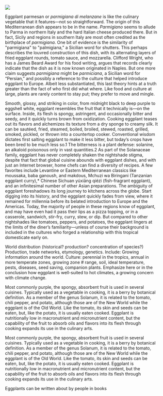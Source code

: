 <a href="https://juncture-digital.org"><img src="https://juncture-digital.org/images/ve-button.png"></a>

<param ve-config 
       title="Eggplant"
       author="Ana Carolina Carmona Ribeiro, Nathan Cornish, and Sheila Scoville"
       banner="https://upload.wikimedia.org/wikipedia/commons/5/55/Leiden_University_Library_-_Seikei_Zusetsu_vol._26%2C_page_027_-_%E6%B8%A4%E6%B5%B7%E8%8C%84%2C_%E6%B0%B4%E8%8C%84_-_Solanum_melongena_L._-_%E8%8C%84%E5%AD%90_-_idem%2C_1804.jpg" 
       layout="vertical">
 
Eggplant parmesan or _parmigiana di melanzane_ is like the culinary vegetable that it features—not so straightforward. The origin of this Mediterranean dish appears to be in the name. _Parmigiano_ seems to allude to Parma in northern Italy and the hard Italian cheese produced there. But in fact, Sicily and regions in southern Italy are most often credited as the birthplace of _parmigiana_. One bit of evidence is the similarity of "parmigiana" to "palmigiana," a Sicilian word for shutters. This perhaps describes the louvred construction of this dish, with its alternating layers of fried eggplant rounds, tomato sauce, and mozzarella. Clifford Wright, who has a James Beard Award for his food writing, argues that records clearly indicate that the dish as it is now known originated in Naples. But one more claim suggests _parmigiana_ might be _parmiciana_, a Sicilian word for “Persian,” and possibly a reference to the culture that helped introduce eggplant to Europe. Albeit less substantiated, this last theory hints at a truth greater than the fact of who first did what where. Like food and culture at large, plants are rarely content to stay put; they prefer to move and mingle.
<param ve-image 
url="https://upload.wikimedia.org/wikipedia/commons/8/8b/Melanzane_alla_Parmigiana.jpg"
       label="Melanzane alla Parmigiana" 
description="Baked aubergines with Parmesan cheese"
       credit="Flickr.com user Blue Lotus"
license="CC BY 2.0."
       source="https://www.flickr.com/photos/bluelotus/244367048">

Smooth, glossy, and striking in color, from midnight black to deep purple to eggshell white, eggplant resembles the fruit that it technically is—on the surface. Inside, its flesh is spongy, astringent, and occasionally bitter and seedy, and it quickly turns brown from oxidization. Cooking eggplant teases out its flavors and alchemizes its texture from a dry sponge to creamy silk. It can be sautéed, fried, steamed, boiled, broiled, stewed, roasted, grilled, smoked, pickled, or thrown into a countertop cooker. Conventional wisdom dictates first salting eggplant to make it less bitter, but today’s crops have been bred to be much less so.1 The bitterness is a plant defense: solanine, an alkaloid poisonous only in vast quantities.2 As part of the Solanaceae family, eggplant has never completely shaken the nightshade stigma, despite that fact that global cuisine abounds with eggplant dishes, and with just an Internet browser, home chefs can find a diversity of recipes. A few favorites include Levantine or Eastern Mediterranean classics like moussaka, baba ganoush, and makdous, Mchuzi wa Biringani (Tanzanian eggplant curry),* Chinese Sichuan yúxiāng qiézì (fish-fragrant eggplant), and an infinitesimal number of other Asian preparations. The ambiguity of eggplant foreshadows its long journey to kitchens across the globe. Start digging into its history, and the eggplant quickly fades from view, where it remained for millennia before its belated introduction to Europe and the Americas. Today, the majority of people in these regions know of eggplant, and may have even had it pass their lips as a pizza topping, or in a casserole, sandwich, stir-fry, curry, stew, or dip. But compared to other nightshades like tomatoes, peppers, and potatoes, the eggplant lingers at the limits of the diner’s familiarity—unless of course their background is included in the cultures who forged a relationship with this tropical domesticate early on.
<param ve-image 
url="https://upload.wikimedia.org/wikipedia/commons/f/fb/Qiezi.jpg"
       label="Melanzane alla Parmigiana" 
description="Baked aubergines with Parmesan cheese"
       credit="Flickr.com user Blue Lotus"
license="CC BY 2.0."
       source="https://www.flickr.com/photos/bluelotus/244367048">


World distribution (historical? production? concentration of species?) Production, trade networks, etymology, genetics. Include: Growing information around the world. Culture: perennial in the tropics, annual in more temperate zones, growing zone # range, soil, ideal temperature, pests, diseases, seed saving, companion plants. Emphasize here or in the conclusion how eggplant is well-suited to hot climates, a growing concern with climate change.

 <param ve-map 
      center="Q41183" 
      zoom="10" 
      Title="Aleppo, Syria"
      show-labels>      

Most commonly purple, the spongy, absorbent fruit is used in several cuisines. Typically used as a vegetable in cooking, it is a berry by botanical definition. As a member of the genus Solanum, it is related to the tomato, chili pepper, and potato, although those are of the New World while the eggplant is of the Old World. Like the tomato, its skin and seeds can be eaten, but, like the potato, it is usually eaten cooked. Eggplant is nutritionally low in macronutrient and micronutrient content, but the capability of the fruit to absorb oils and flavors into its flesh through cooking expands its use in the culinary arts.
<param ve-image 
       label="Eggplant emoji" 
       description="Eggplant emoji" 
       license="via BHL" 
       url="https://www.biodiversitylibrary.org/pageImage/50118220#page/101/mode/1up"
       region="413,140,2705,2632">

Most commonly purple, the spongy, absorbent fruit is used in several cuisines. Typically used as a vegetable in cooking, it is a berry by botanical definition. As a member of the genus Solanum, it is related to the tomato, chili pepper, and potato, although those are of the New World while the eggplant is of the Old World. Like the tomato, its skin and seeds can be eaten, but, like the potato, it is usually eaten cooked. Eggplant is nutritionally low in macronutrient and micronutrient content, but the capability of the fruit to absorb oils and flavors into its flesh through cooking expands its use in the culinary arts.
<param ve-knightlab-timeline
       source="1wL2INP3K0tfqVYfJqVJOd9NlyDXDYjajpzEb_WG8UGA"
       timenav-position="bottom"
       hash-bookmark="false""
       initial-zoom="1""
       height="750">

Eggplants can be written about by people in books 
<param ve-iframe 
    src="https://books.google.com/books?id=LGVeCAAAQBAJ&newbks=0&lpg=PT380&dq=aubergine&pg=PT380&output=embed">
       
